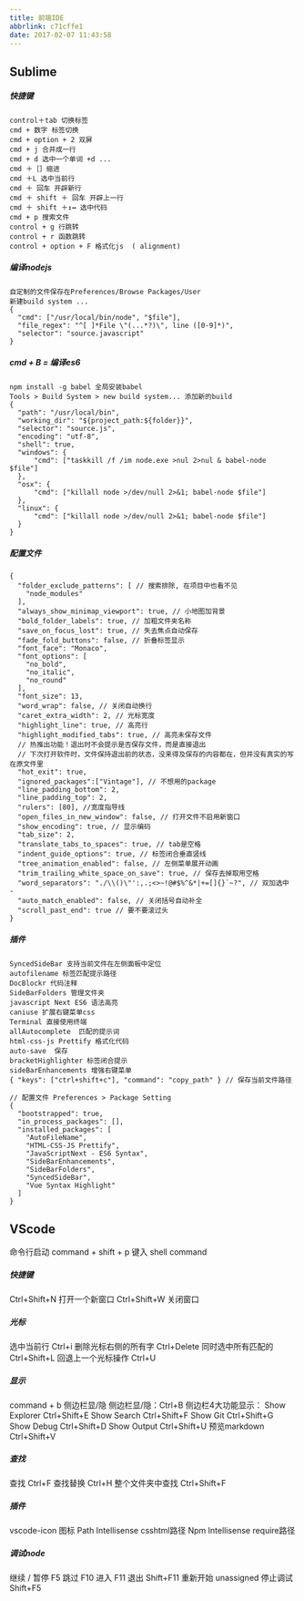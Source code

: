 ```yaml
---
title: 前端IDE
abbrlink: c71cffe1
date: 2017-02-07 11:43:58
---
```


## Sublime
##### 快捷键
```
control＋tab 切换标签
cmd + 数字 标签切换
cmd + option + 2 双屏
cmd + j 合并成一行
cmd + d 选中一个单词 +d ...
cmd ＋［］缩进
cmd ＋L 选中当前行
cmd ＋ 回车 开辟新行
cmd ＋ shift ＋ 回车 开辟上一行
cmd ＋ shift ＋↕️↔️ 选中代码
cmd + p 搜索文件
control + g 行跳转
control + r 函数跳转
control + option + F 格式化js  ( alignment)
```

##### 编译nodejs
```
自定制的文件保存在Preferences/Browse Packages/User
新建build system ...
{
  "cmd": ["/usr/local/bin/node", "$file"],
  "file_regex": "^[ ]*File \"(...*?)\", line ([0-9]*)",
  "selector": "source.javascript"
}
```

##### cmd + B = 编译es6
```
npm install -g babel 全局安装babel
Tools > Build System > new build system... 添加新的build
{
  "path": "/usr/local/bin",
  "working_dir": "${project_path:${folder}}",
  "selector": "source.js",
  "encoding": "utf-8",
  "shell": true,
  "windows": {
      "cmd": ["taskkill /f /im node.exe >nul 2>nul & babel-node $file"]
  },
  "osx": {
      "cmd": ["killall node >/dev/null 2>&1; babel-node $file"]
  },
  "linux": {
      "cmd": ["killall node >/dev/null 2>&1; babel-node $file"]
  }
}
```

##### 配置文件
```
{
  "folder_exclude_patterns": [ // 搜索排除, 在项目中也看不见
    "node_modules"
  ],
  "always_show_minimap_viewport": true, // 小地图加背景
  "bold_folder_labels": true, // 加粗文件夹名称
  "save_on_focus_lost": true, // 失去焦点自动保存
  "fade_fold_buttons": false, // 折叠标签显示
  "font_face": "Monaco",
  "font_options": [
    "no_bold",
    "no_italic",
    "no_round"
  ],
  "font_size": 13,
  "word_wrap": false, // 关闭自动换行
  "caret_extra_width": 2, // 光标宽度
  "highlight_line": true, // 高亮行
  "highlight_modified_tabs": true, // 高亮未保存文件
  // 热推出功能！退出时不会提示是否保存文件，而是直接退出 
  // 下次打开软件时，文件保持退出前的状态，没来得及保存的内容都在，但并没有真实的写在原文件里
  "hot_exit": true,
  "ignored_packages":["Vintage"], // 不想用的package
  "line_padding_bottom": 2,
  "line_padding_top": 2,
  "rulers": [80], //宽度指导线
  "open_files_in_new_window": false, // 打开文件不启用新窗口
  "show_encoding": true, // 显示编码
  "tab_size": 2,
  "translate_tabs_to_spaces": true, // tab是空格
  "indent_guide_options": true, // 标签闭合垂直竖线
  "tree_animation_enabled": false, // 左侧菜单展开动画
  "trim_trailing_white_space_on_save": true, // 保存去掉取用空格
  "word_separators": "./\\()\"':,.;<>~!@#$%^&*|+=[]{}`~?", // 双加选中 -
  "auto_match_enabled": false, // 关闭括号自动补全
  "scroll_past_end": true // 要不要滚过头
}
```

##### 插件
```
SyncedSideBar 支持当前文件在左侧面板中定位
autofilename 标签匹配提示路径
DocBlockr 代码注释 
SideBarFolders 管理文件夹 
javascript Next ES6 语法高亮
caniuse 扩展右键菜单css
Terminal 直接使用终端
allAutocomplete  匹配的提示词 
html-css-js Prettify 格式化代码 
auto-save  保存
bracketHighlighter 标签闭合提示
sideBarEnhancements 增强右键菜单 
{ "keys": ["ctrl+shift+c"], "command": "copy_path" } // 保存当前文件路径

// 配置文件 Preferences > Package Setting
{
  "bootstrapped": true,
  "in_process_packages": [],
  "installed_packages": [
    "AutoFileName",
    "HTML-CSS-JS Prettify",
    "JavaScriptNext - ES6 Syntax",
    "SideBarEnhancements",
    "SideBarFolders",
    "SyncedSideBar",
    "Vue Syntax Highlight"
  ]
}
```


## VScode
命令行启动
command + shift + p 键入 shell command

##### 快捷键
Ctrl+Shift+N 打开一个新窗口
Ctrl+Shift+W 关闭窗口

##### 光标
选中当前行 Ctrl+i
删除光标右侧的所有字 Ctrl+Delete
同时选中所有匹配的 Ctrl+Shift+L
回退上一个光标操作 Ctrl+U

##### 显示
command + b 侧边栏显/隐
侧边栏显/隐：Ctrl+B
侧边栏4大功能显示：
Show Explorer Ctrl+Shift+E
Show Search Ctrl+Shift+F
Show Git Ctrl+Shift+G
Show Debug Ctrl+Shift+D
Show Output Ctrl+Shift+U
预览markdown Ctrl+Shift+V

##### 查找
查找 Ctrl+F
查找替换 Ctrl+H
整个文件夹中查找 Ctrl+Shift+F

##### 插件
vscode-icon 图标
Path Intellisense csshtml路径
Npm Intellisense require路径

##### 调试node
继续 / 暂停 F5
跳过 F10
进入 F11
退出 Shift+F11
重新开始 unassigned
停止调试 Shift+F5
